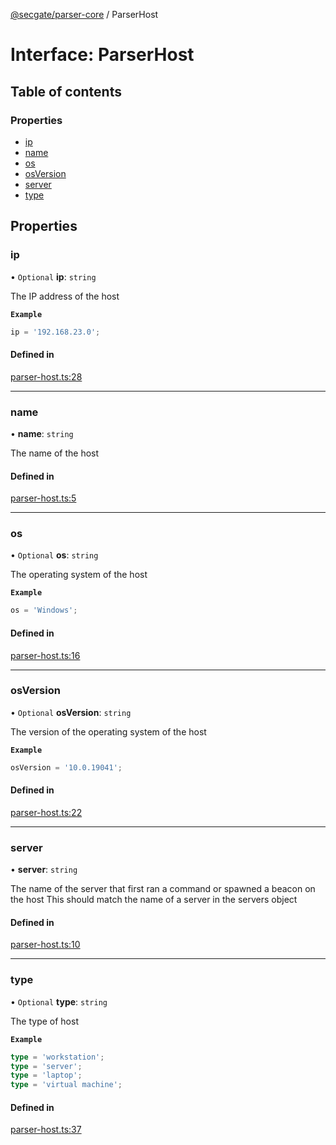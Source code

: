 [@secgate/parser-core](../index.md) / ParserHost

# Interface: ParserHost

## Table of contents

### Properties

- [ip](ParserHost.md#ip)
- [name](ParserHost.md#name)
- [os](ParserHost.md#os)
- [osVersion](ParserHost.md#osversion)
- [server](ParserHost.md#server)
- [type](ParserHost.md#type)

## Properties

### ip

• `Optional` **ip**: `string`

The IP address of the host

**`Example`**

```ts
ip = '192.168.23.0';
```

#### Defined in

[parser-host.ts:28](https://github.com/khulnasoft/securitylab/blob/bd5dfc45/parsers/parser-core/src/parser-output/parser-host.ts#L28)

---

### name

• **name**: `string`

The name of the host

#### Defined in

[parser-host.ts:5](https://github.com/khulnasoft/securitylab/blob/bd5dfc45/parsers/parser-core/src/parser-output/parser-host.ts#L5)

---

### os

• `Optional` **os**: `string`

The operating system of the host

**`Example`**

```ts
os = 'Windows';
```

#### Defined in

[parser-host.ts:16](https://github.com/khulnasoft/securitylab/blob/bd5dfc45/parsers/parser-core/src/parser-output/parser-host.ts#L16)

---

### osVersion

• `Optional` **osVersion**: `string`

The version of the operating system of the host

**`Example`**

```ts
osVersion = '10.0.19041';
```

#### Defined in

[parser-host.ts:22](https://github.com/khulnasoft/securitylab/blob/bd5dfc45/parsers/parser-core/src/parser-output/parser-host.ts#L22)

---

### server

• **server**: `string`

The name of the server that first ran a command or spawned a beacon on the host
This should match the name of a server in the servers object

#### Defined in

[parser-host.ts:10](https://github.com/khulnasoft/securitylab/blob/bd5dfc45/parsers/parser-core/src/parser-output/parser-host.ts#L10)

---

### type

• `Optional` **type**: `string`

The type of host

**`Example`**

```ts
type = 'workstation';
type = 'server';
type = 'laptop';
type = 'virtual machine';
```

#### Defined in

[parser-host.ts:37](https://github.com/khulnasoft/securitylab/blob/bd5dfc45/parsers/parser-core/src/parser-output/parser-host.ts#L37)
